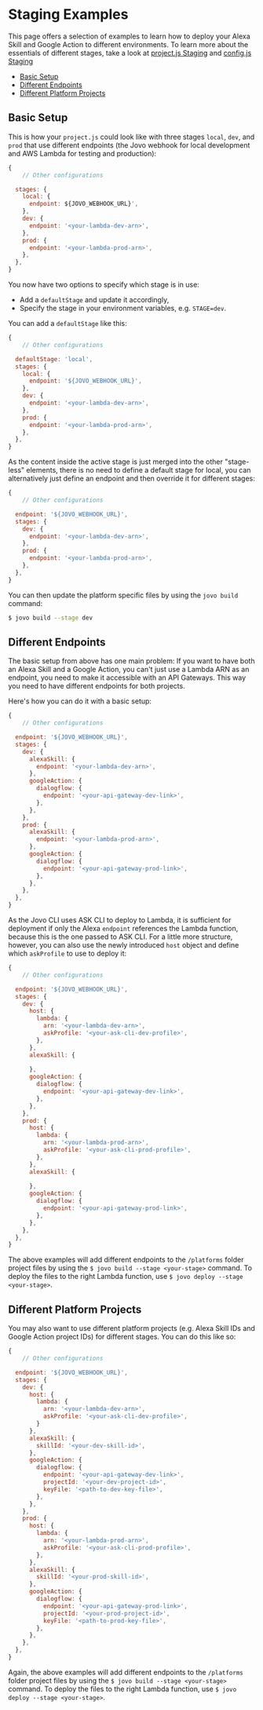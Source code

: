 # Staging Examples

This page offers a selection of examples to learn how to deploy your Alexa Skill and Google Action to different environments. To learn more about the essentials of different stages, take a look at [project.js Staging](https://www.jovo.tech/docs/project-js#stages) and [config.js Staging](https://www.jovo.tech/docs/config-js#staging)

* [Basic Setup](#basic-setup)
* [Different Endpoints](#different-endpoints)
* [Different Platform Projects](#different-platform-projects)

## Basic Setup

This is how your `project.js` could look like with three stages `local`, `dev`, and `prod` that use different endpoints (the Jovo webhook for local development and AWS Lambda for testing and production):

```javascript
{
	// Other configurations

  stages: {
    local: {
      endpoint: ${JOVO_WEBHOOK_URL}',
    },
    dev: {
      endpoint: '<your-lambda-dev-arn>',
    },
    prod: {
      endpoint: '<your-lambda-prod-arn>',
    },
  },
}
```

You now have two options to specify which stage is in use:

* Add a `defaultStage` and update it accordingly, 
* Specify the stage in your environment variables, e.g. `STAGE=dev`.

You can add a `defaultStage` like this:

```javascript
{
	// Other configurations

  defaultStage: 'local',
  stages: {
    local: {
      endpoint: '${JOVO_WEBHOOK_URL}',
    },
    dev: {
      endpoint: '<your-lambda-dev-arn>',
    },
    prod: {
      endpoint: '<your-lambda-prod-arn>',
    },
  },
}
```

As the content inside the active stage is just merged into the other "stage-less" elements, there is no need to define a default stage for local, you can alternatively just define an endpoint and then override it for different stages:

```javascript
{
	// Other configurations

  endpoint: '${JOVO_WEBHOOK_URL}',
  stages: {
    dev: {
      endpoint: '<your-lambda-dev-arn>',
    },
    prod: {
      endpoint: '<your-lambda-prod-arn>',
    },
  },
}
```

You can then update the platform specific files by using the `jovo build` command:

```sh
$ jovo build --stage dev
```

## Different Endpoints

The basic setup from above has one main problem: If you want to have both an Alexa Skill and a Google Action, you can't just use a Lambda ARN as an endpoint, you need to make it accessible with an API Gateways. This way you need to have different endpoints for both projects.

Here's how you can do it with a basic setup:

```javascript
{
	// Other configurations

  endpoint: '${JOVO_WEBHOOK_URL}',
  stages: {
    dev: {
      alexaSkill: {
        endpoint: '<your-lambda-dev-arn>',
      },
      googleAction: {
        dialogflow: {
          endpoint: '<your-api-gateway-dev-link>',
        },
      },
    },
    prod: {
      alexaSkill: {
        endpoint: '<your-lambda-prod-arn>',
      },
      googleAction: {
        dialogflow: {
          endpoint: '<your-api-gateway-prod-link>',
        },
      },
    },
  },
}
```
As the Jovo CLI uses ASK CLI to deploy to Lambda, it is sufficient for deployment if only the Alexa `endpoint` references the Lambda function, because this is the one passed to ASK CLI. For a little more structure, however, you can also use the newly introduced `host` object and define which `askProfile` to use to deploy it:

```javascript
{
	// Other configurations

  endpoint: '${JOVO_WEBHOOK_URL}',
  stages: {
    dev: {
      host: {
        lambda: {
          arn: '<your-lambda-dev-arn>',
          askProfile: '<your-ask-cli-dev-profile>',
        },
      },
      alexaSkill: {
        
      },
      googleAction: {
        dialogflow: {
          endpoint: '<your-api-gateway-dev-link>',
        },
      },
    },
    prod: {
      host: {
        lambda: {
          arn: '<your-lambda-prod-arn>',
          askProfile: '<your-ask-cli-prod-profile>',
        },
      },
      alexaSkill: {
        
      },
      googleAction: {
        dialogflow: {
          endpoint: '<your-api-gateway-prod-link>',
        },
      },
    },
  },
}
```

The above examples will add different endpoints to the `/platforms` folder project files by using the `$ jovo build --stage <your-stage>` command. To deploy the files to the right Lambda function, use `$ jovo deploy --stage <your-stage>`.

## Different Platform Projects

You may also want to use different platform projects (e.g. Alexa Skill IDs and Google Action project IDs) for different stages. You can do this like so:

```javascript
{
	// Other configurations

  endpoint: '${JOVO_WEBHOOK_URL}',
  stages: {
    dev: {
      host: {
        lambda: {
          arn: '<your-lambda-dev-arn>',
          askProfile: '<your-ask-cli-dev-profile>',
        }
      },
      alexaSkill: {
        skillId: '<your-dev-skill-id>',
      },
      googleAction: {
        dialogflow: {
          endpoint: '<your-api-gateway-dev-link>',
          projectId: '<your-dev-project-id>',
          keyFile: '<path-to-dev-key-file>',
        },
      },
    },
    prod: {
      host: {
        lambda: {
          arn: '<your-lambda-prod-arn>',
          askProfile: '<your-ask-cli-prod-profile>',
        },
      },
      alexaSkill: {
        skillId: '<your-prod-skill-id>',
      },
      googleAction: {
        dialogflow: {
          endpoint: '<your-api-gateway-prod-link>',
          projectId: '<your-prod-project-id>',
          keyFile: '<path-to-prod-key-file>',
        },
      },
    },
  },
}
```

Again, the above examples will add different endpoints to the `/platforms` folder project files by using the `$ jovo build --stage <your-stage>` command. To deploy the files to the right Lambda function, use `$ jovo deploy --stage <your-stage>`.

<!--[metadata]: { "description": "Learn how to deploy your Alexa Skill and Google Action to different environments", "author": "jan-koenig", "tags": "Staging, Deployment" }-->
